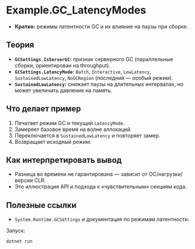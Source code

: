 # Example.GC_LatencyModes

- **Кратко:** режимы латентности GC и их влияние на паузы при сборке.

## Теория
- **`GCSettings.IsServerGC`:** признак серверного GC (параллельные сборки, ориентирован на throughput).
- **`GCSettings.LatencyMode`:** `Batch`, `Interactive`, `LowLatency`, `SustainedLowLatency`, `NoGCRegion` (последний — особый режим).
- **`SustainedLowLatency`:** снижает паузы на длительных интервалах, но может увеличить давление на память.

## Что делает пример
1. Печатает режим GC и текущий `LatencyMode`.
2. Замеряет базовое время на волне аллокаций.
3. Переключается в `SustainedLowLatency` и повторяет замер.
4. Возвращает исходный режим.

## Как интерпретировать вывод
- Разница во времени не гарантирована — зависит от ОС/нагрузки/версии CLR.
- Это иллюстрация API и подхода к «чувствительным» секциям кода.

## Полезные ссылки
- `System.Runtime.GCSettings` и документация по режимам латентности.

Запуск:
```
dotnet run
```
